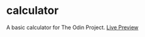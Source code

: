 # calculator
A basic calculator for The Odin Project. [Live Preview](https://axeldz05.github.io/calculator/)
